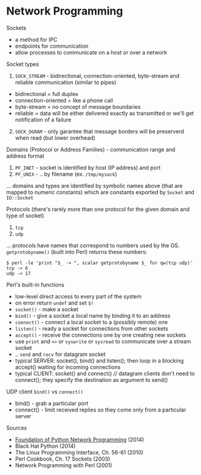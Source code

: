 Network Programming
===================

Sockets

- a method for IPC
- endpoints for communication
- allow processes to communicate on a host or over a network

Socket types

1) `SOCK_STREAM` - bidirectional, connection-oriented, byte-stream and reliable communication (similar
   to pipes)

- bidirectional = full duplex
- connection-oriented = like a phone call
- byte-stream = no concept of message boundaries
- reliable = data will be either delivered exactly as transmitted or we'll get notification of a failure

2) `SOCK_DGRAM` - only garantee that message borders will be preserverd when read
   (but lower overhead)

Domains (Protocol or Address Families) - communication range and address format

1. `PF_INET` - socket is identified by host (IP address) and port
2. `PF_UNIX` - .. by filename (ex. `/tmp/mysock`)

... domains and types are identified by symbolic names above (that are mapped
to numeric constants) which are constants exported by `Socket` and `IO::Socket`

Protocols (there's rarely more than one protocol for the given domain and type
of socket)

1. `tcp`
2. `udp`

... protocols have names that correspond to numbers used by the OS.
`getprotobyname()` (built into Perl) returns these numbers:

    $ perl -le 'print "$_ -> ", scalar getprotobyname $_ for qw(tcp udp)'
    tcp -> 6
    udp -> 17

Perl's built-in functions

- low-level direct access to every part of the system
- on error return `undef` and set `$!`
- `socket()` - make a socket
- `bind()` - give a socket a local name by binding it to an address
- `connect()` - connect a local socket to a (possibly remote) one
- `listen()` - ready a socket for connections from other sockets
- `accept()` - receive the connections one by one creating new sockets
- use `print` and `<>` or `syswrite` or `sysread` to communicate over a stream
  socket
- .. `send` and `recv` for datagram socket
- typical SERVER: socket(), bind() and listen(); then loop in a blocking
  accept() waiting for incoming connections
- typical CLIENT: socket() and connect() // datagram clients don't need to
  connect(); they specify the destination as argument to send()

UDP client `bind()` vs `connect()`
* bind() - grab a particular port
* connect() - limit received replies so they come only from a particular server

Sources

- [Foundation of Python Network Programming](https://github.com/brandon-rhodes/fopnp) (2014)
- Black Hat Python (2014)
- The Linux Programming Interface, Ch. 56-61 (2010)
- Perl Cookbook, Ch. 17 Sockets (2003)
- Network Programming with Perl (2001)
